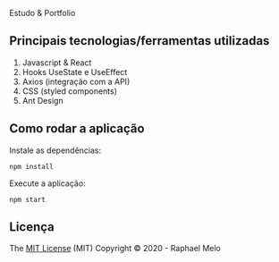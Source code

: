 Estudo & Portfolio 

## Principais tecnologias/ferramentas utilizadas

1. Javascript & React 
2. Hooks UseState e UseEffect
3. Axios (integração com a API)
4. CSS (styled components)
5. Ant Design

## Como rodar a aplicação

Instale as dependências:
```
npm install
```
 
Execute a aplicação:
```
npm start 
```

## Licença

The [MIT License]() (MIT)
Copyright :copyright: 2020 - Raphael Melo
</div>
